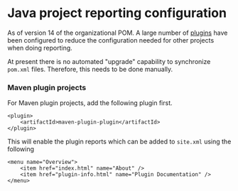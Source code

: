Java project reporting configuration
====================================

As of version 14 of the organizational POM.  A large number of [plugins][1]
have been configured to reduce the configuration needed for other projects
when doing reporting.

At present there is no automated "upgrade" capability to synchronize `pom.xml`
files.  Therefore, this needs to be done manually.

### Maven plugin projects

For Maven plugin projects, add the following plugin first.

    <plugin>
        <artifactId>maven-plugin-plugin</artifactId>
    </plugin>

This will enable the plugin reports which can be added to `site.xml` using the
following

    <menu name="Overview">
        <item href="index.html" name="About" />
        <item href="plugin-info.html" name="Plugin Documentation" />
    </menu>


[1]: ./plugin-management.html
